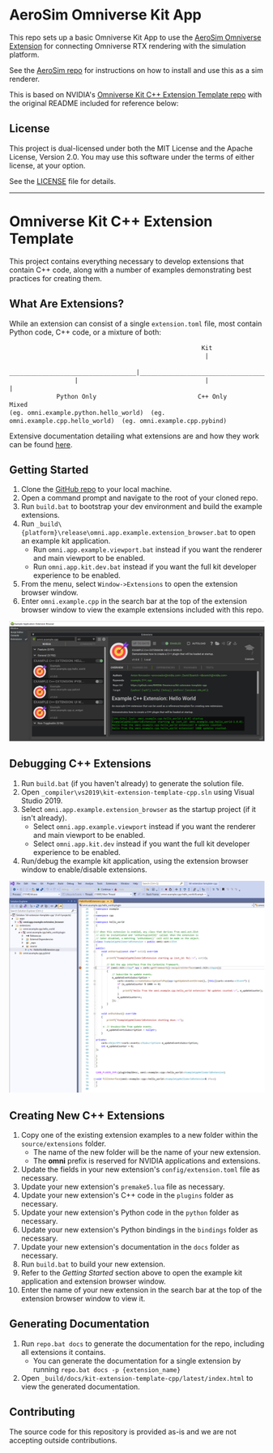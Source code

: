 # AeroSim Omniverse Kit App

This repo sets up a basic Omniverse Kit App to use the [AeroSim Omniverse Extension](https://github.com/aerosim-open/aerosim-omniverse-extension) for connecting Omniverse RTX rendering with the simulation platform.

See the [AeroSim repo](https://github.com/aerosim-open/aerosim) for instructions on how to install and use this as a sim renderer.

This is based on NVIDIA's [Omniverse Kit C++ Extension Template repo](https://github.com/NVIDIA-Omniverse/kit-extension-template-cpp) with the original README included for reference below:

## License

This project is dual-licensed under both the MIT License and the Apache License, Version 2.0.
You may use this software under the terms of either license, at your option.

See the [LICENSE](LICENSE) file for details.

---

# Omniverse Kit C++ Extension Template

This project contains everything necessary to develop extensions that contain C++ code, along with a number of examples demonstrating best practices for creating them.

## What Are Extensions?

While an extension can consist of a single `extension.toml` file, most contain Python code, C++ code, or a mixture of both:

```
                                                     Kit
                                                      |
                   ___________________________________|___________________________________
                  |                                   |                                   |
             Python Only                            C++ Only                            Mixed
(eg. omni.example.python.hello_world)  (eg. omni.example.cpp.hello_world)  (eg. omni.example.cpp.pybind)
```

Extensive documentation detailing what extensions are and how they work can be found [here](https://docs.omniverse.nvidia.com/py/kit/docs/guide/extensions.html).

## Getting Started

1. Clone the [GitHub repo](https://github.com/NVIDIA-Omniverse/kit-extension-template-cpp) to your local machine.
2. Open a command prompt and navigate to the root of your cloned repo.
3. Run `build.bat` to bootstrap your dev environment and build the example extensions.
4. Run `_build\{platform}\release\omni.app.example.extension_browser.bat` to open an example kit application.
   - Run `omni.app.example.viewport.bat` instead if you want the renderer and main viewport to be enabled.
   - Run `omni.app.kit.dev.bat` instead if you want the full kit developer experience to be enabled.
5. From the menu, select `Window->Extensions` to open the extension browser window.
6. Enter `omni.example.cpp` in the search bar at the top of the extension browser window to view the example extensions included with this repo.

![Extension Browser](/images/extension_browser.png)

## Debugging C++ Extensions

1. Run `build.bat` (if you haven't already) to generate the solution file.
2. Open `_compiler\vs2019\kit-extension-template-cpp.sln` using Visual Studio 2019.
3. Select `omni.app.example.extension_browser` as the startup project (if it isn't already).
   - Select `omni.app.example.viewport` instead if you want the renderer and main viewport to be enabled.
   - Select `omni.app.kit.dev` instead if you want the full kit developer experience to be enabled.
4. Run/debug the example kit application, using the extension browser window to enable/disable extensions.

![Visual Studio Solution](/images/visual_studio_solution.png)

## Creating New C++ Extensions

1. Copy one of the existing extension examples to a new folder within the `source/extensions` folder.
   - The name of the new folder will be the name of your new extension.
   - The **omni** prefix is reserved for NVIDIA applications and extensions.
2. Update the fields in your new extension's `config/extension.toml` file as necessary.
3. Update your new extension's `premake5.lua` file as necessary.
4. Update your new extension's C++ code in the `plugins` folder as necessary.
5. Update your new extension's Python code in the `python` folder as necessary.
6. Update your new extension's Python bindings in the `bindings` folder as necessary.
7. Update your new extension's documentation in the `docs` folder as necessary.
8. Run `build.bat` to build your new extension.
9. Refer to the _Getting Started_ section above to open the example kit application and extension browser window.
10. Enter the name of your new extension in the search bar at the top of the extension browser window to view it.

## Generating Documentation

1. Run `repo.bat docs` to generate the documentation for the repo, including all extensions it contains.
   - You can generate the documentation for a single extension by running `repo.bat docs -p {extension_name}`
2. Open `_build/docs/kit-extension-template-cpp/latest/index.html` to view the generated documentation.

## Contributing

The source code for this repository is provided as-is and we are not accepting outside contributions.
